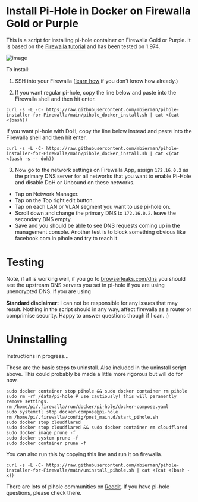 # Install Pi-Hole in Docker on Firewalla Gold or Purple

This is a script for installing pi-hole container on Firewalla Gold or Purple. It is based on the [Firewalla tutorial](https://help.firewalla.com/hc/en-us/articles/360051625034-Guide-How-to-install-Pi-Hole-on-Gold-Purple-Beta-) and has been tested on 1.974.

![image](https://user-images.githubusercontent.com/1205471/180276302-1dfdb91f-952c-4194-8d06-371f1c14912d.png)


To install:
1. SSH into your Firewalla ([learn how](https://help.firewalla.com/hc/en-us/articles/115004397274-How-to-access-Firewalla-using-SSH-) if you don't know how already.)

2. If you want regular pi-hole, copy the line below and paste into the Firewalla shell and then hit enter. 

```
curl -s -L -C- https://raw.githubusercontent.com/mbierman/pihole-installer-for-Firewalla/main/pihole_docker_install.sh | cat <(cat <(bash))
```

If you want pi-hole with DoH, copy the line below instead and paste into the Firewalla shell and then hit enter.
```
curl -s -L -C- https://raw.githubusercontent.com/mbierman/pihole-installer-for-Firewalla/main/pihole_docker_install.sh | cat <(cat <(bash -s -- doh))
```

3. Now go to the network settings on Firewalla App, assign `172.16.0.2` as the primary DNS server for all networks that you want to enable Pi-Hole and disable DoH or Unbound on these networks.

* Tap on Network Manager. 
* Tap on the Top right edit button.
* Tap on each LAN or VLAN segment you want to use pi-hole on.
* Scroll down and change the primary DNS to `172.16.0.2`. leave the secondary DNS empty.
* Save and you should be able to see DNS requests coming up in the management console. Another test is to block something obvious like facebook.com in pihole and try to reach it. 

# Testing

Note, if all is working well, if you go to [browserleaks.com/dns](https://browserleaks.com/dns) you should see the upstream DNS servers you set in pi-hole if you are using unencrypted DNS. If you are using 


**Standard disclaimer:** I can not be responsible for any issues that may result. Nothing in the script should in any way, affect firewalla as a router or comprimise security. Happy to answer questions though if I can. :)

# Uninstalling
Instructions in progress...

These are the basic steps to uninstall. Also included in the uninstall script above. This could probably be made a little more rigorous but will do for now.  

``` shell
sudo docker container stop pihole && sudo docker container rm pihole
sudo rm -rf /data/pi-hole # use cautiously! this will peranently remove settings.
rm /home/pi/.firewalla/run/docker/pi-hole/docker-compose.yaml
sudo systemctl stop docker-compose@pi-hole
rm /home/pi/.firewalla/config/post_main.d/start_pihole.sh
sudo docker stop cloudflared
sudo docker stop cloudflared && sudo docker container rm cloudflared
sudo docker image prune -f
sudo docker system prune -f 
sudo docker container prune -f 
```

You can also run this by copying this line and run it on firewalla. 
```
curl -s -L -C- https://raw.githubusercontent.com/mbierman/pihole-installer-for-Firewalla/main/uninstall_pihole.sh | cat <(cat <(bash -x))
```

There are lots of pihole communities on [Reddit](https://www.reddit.com/r/pihole/). If you have pi-hole questions, please check there. 
